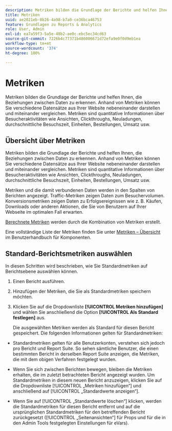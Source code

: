 ```yaml
---
description: Metriken bilden die Grundlage der Berichte und helfen Ihnen, die Beziehungen zwischen Daten zu erkennen. Anhand von Metriken können Sie verschiedene Datensätze aus Ihrer Website nebeneinander darstellen und miteinander vergleichen. Metriken sind quantitative Informationen über Besucheraktivitäten wie Ansichten, Clickthroughs, Neuladungen, durchschnittliche Besuchszeit, Einheiten, Bestellungen, Umsatz usw.
title: Metriken
uuid: ae2021eb-8b26-4a98-b7a0-ce36bca46753
feature: Grundlagen zu Reports & Analytics
role: User, Admin
exl-id: ea7a59f3-5a5e-48b2-ae0c-ebc5ec34cd63
source-git-commit: 7226b4c77371b486006671d72efa9e0f0d9eb1ea
workflow-type: tm+mt
source-wordcount: '374'
ht-degree: 100%

---
```


# Metriken

Metriken bilden die Grundlage der Berichte und helfen Ihnen, die Beziehungen zwischen Daten zu erkennen. Anhand von Metriken können Sie verschiedene Datensätze aus Ihrer Website nebeneinander darstellen und miteinander vergleichen. Metriken sind quantitative Informationen über Besucheraktivitäten wie Ansichten, Clickthroughs, Neuladungen, durchschnittliche Besuchszeit, Einheiten, Bestellungen, Umsatz usw.

## Übersicht über Metriken

Metriken bilden die Grundlage der Berichte und helfen Ihnen, die Beziehungen zwischen Daten zu erkennen. Anhand von Metriken können Sie verschiedene Datensätze aus Ihrer Website nebeneinander darstellen und miteinander vergleichen. Metriken sind quantitative Informationen über Besucheraktivitäten wie Ansichten, Clickthroughs, Neuladungen, durchschnittliche Besuchszeit, Einheiten, Bestellungen, Umsatz usw.

Metriken und die damit verbundenen Daten werden in den Spalten von Berichten angezeigt. Traffic-Metriken zeigen Daten zum Besuchervolumen. Konversionsmetriken zeigen Daten zu Erfolgsereignissen wie z. B. Käufen, Downloads oder anderen Aktionen, die Sie von Benutzern auf Ihrer Webseite im optimalen Fall erwarten.

[Berechnete Metriken](/help/components/c-calcmetrics/cm-overview.md) werden durch die Kombination von Metriken erstellt.

Eine vollständige Liste der Metriken finden Sie unter [Metriken – Übersicht](/help/components/metrics/overview.md) im Benutzerhandbuch für Komponenten.

## Standard-Berichtsmetriken auswählen

In diesen Schritten wird beschrieben, wie Sie Standardmetriken auf Berichtsebene auswählen können.

<!-- 

t_metrics_set_default.xml

 -->

1. Einen Bericht ausführen.
1. Hinzufügen der Metriken, die Sie als Standardmetriken speichern möchten.
1. Klicken Sie auf die Dropdownliste **[!UICONTROL Metriken hinzufügen]** und wählen Sie anschließend die Option **[!UICONTROL Als Standard festlegen]** aus.

   Die ausgewählten Metriken werden als Standard für diesen Bericht gespeichert. Die folgenden Informationen gelten für Standardmetriken:

* Standardmetriken gelten für alle Benutzerkonten, verstehen sich jedoch pro Bericht und Report Suite. So sehen sämtliche Benutzer, die einen bestimmten Bericht in derselben Report Suite anzeigen, die Metriken, die mit dem obigen Verfahren festgelegt wurden.
* Wenn Sie sich zwischen Berichten bewegen, bleiben die Metriken erhalten, die im zuletzt betrachteten Bericht angezeigt wurden. Um Standardmetriken in diesem neuen Bericht anzuzeigen, klicken Sie auf die Dropdownliste [!UICONTROL „Metriken hinzufügen“] und anschließend auf [!UICONTROL „Standardwerte anzeigen“].

* Wenn Sie auf [!UICONTROL „Standardwerte löschen“] klicken, werden die Standardmetriken für diesen Bericht entfernt und auf die ursprünglichen Standardmetriken für den betreffenden Bericht zurückgesetzt ([!UICONTROL „Seitenansichten“] für Props und für die in den Admin Tools festgelegten Einstellungen für eVars).
